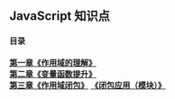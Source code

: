 ## JavaScript 知识点

#### 目录

**[第一章《作用域的理解》](./scope/index.md)**<br/>
**[第二章《变量函数提升》](./promote/index.md)**<br/>
**[第三章《作用域闭包》](./closure/index1.md)**
**[《闭包应用（模块）》](./closure/module.md)**
<br/>

